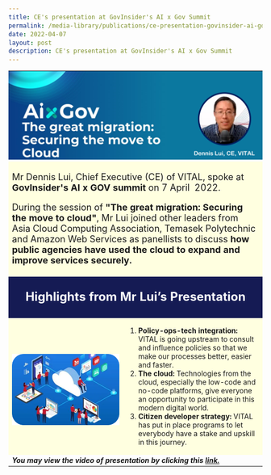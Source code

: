 ```yaml
---
title: CE's presentation at GovInsider's AI x Gov Summit
permalink: /media-library/publications/ce-presentation-govinsider-ai-gov-summit
date: 2022-04-07
layout: post
description: CE's presentation at GovInsider's AI x Gov Summit
---
```

<table class="center" style="padding:0px;border:0;">
<tr>
	<td colspan = "3" width="100%" style="padding:0px;border:0;">
<img src="/images/Media/AiXGovHeader.png"  /> 
	</td>
	</tr>
<tr style="background-color:#FFFFE0;">
	<td colspan = "3">
		<p style="font-size:18px">Mr Dennis Lui, Chief Executive (CE) of VITAL, spoke at <b>GovInsider's AI x GOV summit</b> on 7 April  2022.</p>
<p style="font-size:18px">
During the session of <b>"The great migration: Securing the move to cloud"</b>, Mr Lui joined other leaders from Asia Cloud Computing Association, Temasek Polytechnic and Amazon Web Services as panellists to discuss <b>how public agencies have used the cloud to expand and improve services securely.</b>
		</p>
		<tr style="background-color:#151B54;">
	<td colspan = "3">
		<p style="color:#FFFFFF;text-align:center;font-size:24px"><b>Highlights from Mr Lui’s Presentation</b></p>
			</td>
			</tr>
		<tr style="background-color:#FFFFE0;">
			<td colspan = "2" width="45%" style="text-align:center;"><br><img src="/images/Media/AiXGovImage1.png" /></td>
<td>
	<div><ol type="1"><li><b>Policy-ops-tech integration:</b> VITAL is going upstream to consult and influence policies so that we make our processes better, easier and faster.</li> 
		<li><b>The cloud:</b> Technologies from the cloud, especially the low-code and no-code platforms, give everyone an opportunity to participate in this modern digital world. </li>
		<li><b>Citizen developer strategy:</b> VITAL has put in place programs to let everybody have a stake and upskill in this journey.</li>
		</div>
</td>
		</tr>
		<tr>
<td colspan="3">
<b><i>You may view the video of presentation by clicking this <a href="/media-library/videos/ce-presentation-govinsider-ai-gov-summit">link.</a></i></b>
</td></tr></table>